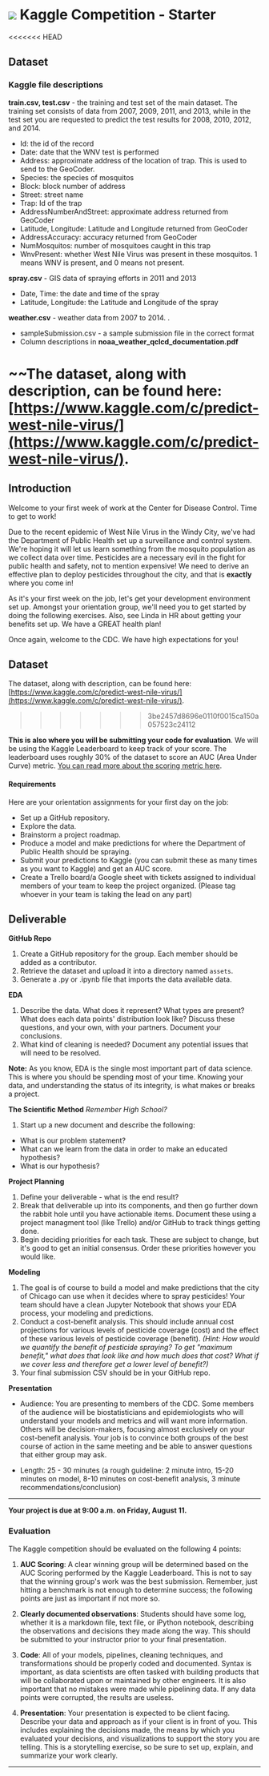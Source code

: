 # ![](https://ga-dash.s3.amazonaws.com/production/assets/logo-9f88ae6c9c3871690e33280fcf557f33.png) Kaggle Competition - Starter

<<<<<<< HEAD
## Dataset

### Kaggle file descriptions

__train.csv, test.csv__ - the training and test set of the main dataset. The training set consists of data from 2007, 2009, 2011, and 2013, while in the test set you are requested to predict the test results for 2008, 2010, 2012, and 2014.
 - Id: the id of the record
 - Date: date that the WNV test is performed
 - Address: approximate address of the location of trap. This is used to send to the GeoCoder. 
 - Species: the species of mosquitos
 - Block: block number of address
 - Street: street name
 - Trap: Id of the trap
 - AddressNumberAndStreet: approximate address returned from GeoCoder
 - Latitude, Longitude: Latitude and Longitude returned from GeoCoder
 - AddressAccuracy: accuracy returned from GeoCoder
 - NumMosquitos: number of mosquitoes caught in this trap
 - WnvPresent: whether West Nile Virus was present in these mosquitos. 1 means WNV is present, and 0 means not present. 

__spray.csv__ - GIS data of spraying efforts in 2011 and 2013
 - Date, Time: the date and time of the spray
 - Latitude, Longitude: the Latitude and Longitude of the spray

__weather.csv__ - weather data from 2007 to 2014. . 
 - sampleSubmission.csv - a sample submission file in the correct format
 - Column descriptions in __noaa_weather_qclcd_documentation.pdf__

~~The dataset, along with description, can be found here: [https://www.kaggle.com/c/predict-west-nile-virus/](https://www.kaggle.com/c/predict-west-nile-virus/).
=======
## Introduction

Welcome to your first week of work at the Center for Disease Control. Time to get to work!

Due to the recent epidemic of West Nile Virus in the Windy City, we've had the Department of Public Health set up a surveillance and control system. We're hoping it will let us learn something from the mosquito population as we collect data over time. Pesticides are a necessary evil in the fight for public health and safety, not to mention expensive! We need to derive an effective plan to deploy pesticides throughout the city, and that is **exactly** where you come in!

As it's your first week on the job, let's get your development environment set up. Amongst your orientation group, we'll need you to get started by doing the following exercises. Also, see Linda in HR about getting your benefits set up. We have a GREAT health plan!

Once again, welcome to the CDC. We have high expectations for you!

## Dataset

The dataset, along with description, can be found here: [https://www.kaggle.com/c/predict-west-nile-virus/](https://www.kaggle.com/c/predict-west-nile-virus/).
>>>>>>> 3be2457d8696e0110f0015ca150a057523c24112

**This is also where you will be submitting your code for evaluation**. We will be using the Kaggle Leaderboard to keep track of your score. The leaderboard uses roughly 30% of the dataset to score an AUC (Area Under Curve) metric. [You can read more about the scoring metric here](https://www.kaggle.com/wiki/AreaUnderCurve).


#### Requirements

Here are your orientation assignments for your first day on the job:
- Set up a GitHub repository.
- Explore the data.
- Brainstorm a project roadmap.
- Produce a model and make predictions for where the Department of Public Health should be spraying.
- Submit your predictions to Kaggle (you can submit these as many times as you want to Kaggle) and get an AUC score.
- Create a Trello board/a Google sheet with tickets assigned to individual members of your team to keep the project organized. (Please tag whoever in your team is taking the lead on any part)

## Deliverable

**GitHub Repo**

1. Create a GitHub repository for the group. Each member should be added as a contributor.
2. Retrieve the dataset and upload it into a directory named `assets`.
3. Generate a .py or .ipynb file that imports the data available data.

**EDA**

1. Describe the data. What does it represent? What types are present? What does each data points' distribution look like? Discuss these questions, and your own, with your partners. Document your conclusions.
2. What kind of cleaning is needed? Document any potential issues that will need to be resolved.

**Note:** As you know, EDA is the single most important part of data science. This is where you should be spending most of your time. Knowing your data, and understanding the status of its integrity, is what makes or breaks a project.

**The Scientific Method**
_Remember High School?_

1. Start up a new document and describe the following:
  * What is our problem statement?
  * What can we learn from the data in order to make an educated hypothesis?
  * What is our hypothesis?

**Project Planning**

1. Define your deliverable - what is the end result?
2. Break that deliverable up into its components, and then go further down the rabbit hole until you have actionable items. Document these using a project managment tool (like Trello) and/or GitHub to track things getting done.
3. Begin deciding priorities for each task. These are subject to change, but it's good to get an initial consensus. Order these priorities however you would like.

**Modeling**

1. The goal is of course to build a model and make predictions that the city of Chicago can use when it decides where to spray pesticides! Your team should have a clean Jupyter Notebook that shows your EDA process, your modeling and predictions.
2. Conduct a cost-benefit analysis. This should include annual cost projections for various levels of pesticide coverage (cost) and the effect of these various levels of pesticide coverage (benefit). *(Hint: How would we quantify the benefit of pesticide spraying? To get "maximum benefit," what does that look like and how much does that cost? What if we cover less and therefore get a lower level of benefit?)*
3. Your final submission CSV should be in your GitHub repo.

**Presentation**
* Audience: You are presenting to members of the CDC. Some members of the audience will be biostatisticians and epidemiologists who will understand your models and metrics and will want more information. Others will be decision-makers, focusing almost exclusively on your cost-benefit analysis. Your job is to convince both groups of the best course of action in the same meeting and be able to answer questions that either group may ask.

* Length: 25 - 30 minutes (a rough guideline: 2 minute intro, 15-20 minutes on model, 8-10 minutes on cost-benefit analysis, 3 minute recommendations/conclusion)

---

**Your project is due at 9:00 a.m. on Friday, August 11.**

### **Evaluation**

The Kaggle competition should be evaluated on the following 4 points:

1. **AUC Scoring**: A clear winning group will be determined based on the AUC Scoring performed by the Kaggle Leaderboard. This is not to say that the winning group's work was the best submission. Remember, just hitting a benchmark is not enough to determine success; the following points are just as important if not more so.

2. **Clearly documented observations**: Students should have some log, whether it is a markdown file, text file, or iPython notebook, describing the observations and decisions they made along the way. This should be submitted to your instructor prior to your final presentation.

3. **Code**: All of your models, pipelines, cleaning techniques, and transformations should be properly coded and documented. Syntax is important, as data scientists are often tasked with building products that will be collaborated upon or maintained by other engineers. It is also important that no mistakes were made while pipelining data. If any data points were corrupted, the results are useless.

4. **Presentation**: Your presentation is expected to be client facing. Describe your data and approach as if your client is in front of you. This includes explaining the decisions made, the means by which you evaluated your decisions, and visualizations to support the story you are telling. This is a storytelling exercise, so be sure to set up, explain, and summarize your work clearly.

---
